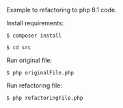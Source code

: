 Example to refactoring to php 8.1 code.

Install requirements:
```
$ composer install
```

```
$ cd src
```

Run original file:
```
$ php originalFile.php
```

Run refactoring file:
```
$ php refactoringFile.php
```
